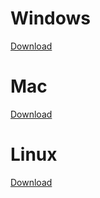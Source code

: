 # Windows
[Download](http://www.docs.peauproductions.com/MCC/MAPIR_Camera_Control_03212018.exe)

# Mac
[Download](http://www.docs.peauproductions.com/MCC/MAPIR_Camera_Control_MAC)

# Linux
[Download](http://www.docs.peauproductions.com/MCC/MAPIR_Camera_Control)
